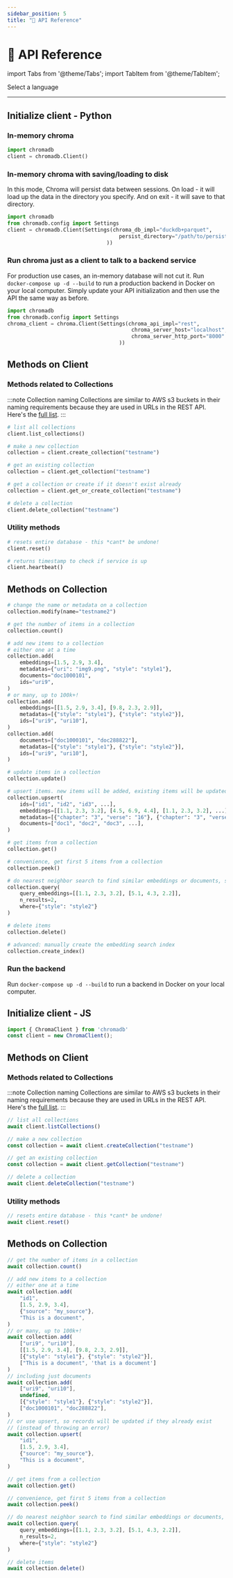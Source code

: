 ```yaml
---
sidebar_position: 5
title: "📖 API Reference"
---
```


# 📖 API Reference

import Tabs from '@theme/Tabs';
import TabItem from '@theme/TabItem';

<div class="select-language">Select a language</div>

<Tabs queryString groupId="lang">
<TabItem value="py" label="Python"></TabItem>
<TabItem value="js" label="JavaScript"></TabItem>
</Tabs>

***


<Tabs queryString groupId="lang" className="hideTabSwitcher">
<TabItem value="py" label="Python">

## Initialize client - Python

### In-memory chroma

```python
import chromadb
client = chromadb.Client()
```

### In-memory chroma with saving/loading to disk

In this mode, Chroma will persist data between sessions. On load - it will load up the data in the directory you specify. And on exit - it will save to that directory.

```python
import chromadb
from chromadb.config import Settings
client = chromadb.Client(Settings(chroma_db_impl="duckdb+parquet",
                                    persist_directory="/path/to/persist/directory"
                                ))
```

### Run chroma just as a client to talk to a backend service

For production use cases, an in-memory database will not cut it. Run `docker-compose up -d --build` to run a production backend in Docker on your local computer. Simply update your API initialization and then use the API the same way as before.

```python
import chromadb
from chromadb.config import Settings
chroma_client = chroma.Client(Settings(chroma_api_impl="rest",
                                        chroma_server_host="localhost",
                                        chroma_server_http_port="8000"
                                    ))
```

## Methods on Client

### Methods related to Collections

:::note Collection naming
Collections are similar to AWS s3 buckets in their naming requirements because they are used in URLs in the REST API. Here's the [full list](/usage-guide#creating-inspecting-and-deleting-collections).
:::

```python
# list all collections
client.list_collections()

# make a new collection
collection = client.create_collection("testname")

# get an existing collection
collection = client.get_collection("testname")

# get a collection or create if it doesn't exist already
collection = client.get_or_create_collection("testname")

# delete a collection
client.delete_collection("testname")
```

### Utility methods

```python
# resets entire database - this *cant* be undone!
client.reset()

# returns timestamp to check if service is up
client.heartbeat()
```

## Methods on Collection

```python
# change the name or metadata on a collection
collection.modify(name="testname2")

# get the number of items in a collection
collection.count()

# add new items to a collection
# either one at a time
collection.add(
    embeddings=[1.5, 2.9, 3.4],
    metadatas={"uri": "img9.png", "style": "style1"},
    documents="doc1000101",
    ids="uri9",
)
# or many, up to 100k+!
collection.add(
    embeddings=[[1.5, 2.9, 3.4], [9.8, 2.3, 2.9]],
    metadatas=[{"style": "style1"}, {"style": "style2"}],
    ids=["uri9", "uri10"],
)
collection.add(
    documents=["doc1000101", "doc288822"],
    metadatas=[{"style": "style1"}, {"style": "style2"}],
    ids=["uri9", "uri10"],
)

# update items in a collection
collection.update()

# upsert items. new items will be added, existing items will be updated.
collection.upsert(
    ids=["id1", "id2", "id3", ...],
    embeddings=[[1.1, 2.3, 3.2], [4.5, 6.9, 4.4], [1.1, 2.3, 3.2], ...],
    metadatas=[{"chapter": "3", "verse": "16"}, {"chapter": "3", "verse": "5"}, {"chapter": "29", "verse": "11"}, ...],
    documents=["doc1", "doc2", "doc3", ...],
)

# get items from a collection
collection.get()

# convenience, get first 5 items from a collection
collection.peek()

# do nearest neighbor search to find similar embeddings or documents, supports filtering
collection.query(
    query_embeddings=[[1.1, 2.3, 3.2], [5.1, 4.3, 2.2]],
    n_results=2,
    where={"style": "style2"}
)

# delete items
collection.delete()

# advanced: manually create the embedding search index
collection.create_index()
```

</TabItem>
<TabItem value="js" label="JavaScript">

### Run the backend

Run `docker-compose up -d --build` to run a backend in Docker on your local computer. 

## Initialize client - JS

```javascript
import { ChromaClient } from 'chromadb'
const client = new ChromaClient();
```

## Methods on Client

### Methods related to Collections

:::note Collection naming
Collections are similar to AWS s3 buckets in their naming requirements because they are used in URLs in the REST API. Here's the [full list](/usage-guide#creating-inspecting-and-deleting-collections).
:::

```javascript
// list all collections
await client.listCollections()

// make a new collection
const collection = await client.createCollection("testname")

// get an existing collection
const collection = await client.getCollection("testname")

// delete a collection
await client.deleteCollection("testname")
```

### Utility methods

```javascript
// resets entire database - this *cant* be undone!
await client.reset()
```

## Methods on Collection

```javascript
// get the number of items in a collection
await collection.count()

// add new items to a collection
// either one at a time
await collection.add(
    "id1",
    [1.5, 2.9, 3.4],
    {"source": "my_source"},
    "This is a document",
) 
// or many, up to 100k+!
await collection.add(
    ["uri9", "uri10"],
    [[1.5, 2.9, 3.4], [9.8, 2.3, 2.9]],
    [{"style": "style1"}, {"style": "style2"}],
    ["This is a document", 'that is a document']
)
// including just documents
await collection.add(
    ["uri9", "uri10"],
    undefined,
    [{"style": "style1"}, {"style": "style2"}],
    ["doc1000101", "doc288822"],
)
// or use upsert, so records will be updated if they already exist
// (instead of throwing an error)
await collection.upsert(
    "id1",
    [1.5, 2.9, 3.4],
    {"source": "my_source"},
    "This is a document",
)

// get items from a collection
await collection.get()

// convenience, get first 5 items from a collection
await collection.peek()

// do nearest neighbor search to find similar embeddings or documents, supports filtering
await collection.query(
    query_embeddings=[[1.1, 2.3, 3.2], [5.1, 4.3, 2.2]],
    n_results=2,
    where={"style": "style2"}
)

// delete items
await collection.delete()

```


</TabItem>

</Tabs>

